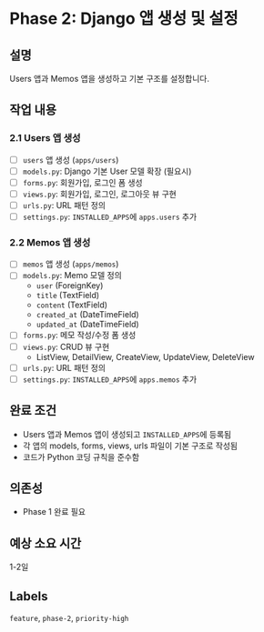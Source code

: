 # Phase 2: Django 앱 생성 및 설정

## 설명
Users 앱과 Memos 앱을 생성하고 기본 구조를 설정합니다.

## 작업 내용

### 2.1 Users 앱 생성
- [ ] `users` 앱 생성 (`apps/users`)
- [ ] `models.py`: Django 기본 User 모델 확장 (필요시)
- [ ] `forms.py`: 회원가입, 로그인 폼 생성
- [ ] `views.py`: 회원가입, 로그인, 로그아웃 뷰 구현
- [ ] `urls.py`: URL 패턴 정의
- [ ] `settings.py`: `INSTALLED_APPS`에 `apps.users` 추가

### 2.2 Memos 앱 생성
- [ ] `memos` 앱 생성 (`apps/memos`)
- [ ] `models.py`: Memo 모델 정의
  - `user` (ForeignKey)
  - `title` (TextField)
  - `content` (TextField)
  - `created_at` (DateTimeField)
  - `updated_at` (DateTimeField)
- [ ] `forms.py`: 메모 작성/수정 폼 생성
- [ ] `views.py`: CRUD 뷰 구현
  - ListView, DetailView, CreateView, UpdateView, DeleteView
- [ ] `urls.py`: URL 패턴 정의
- [ ] `settings.py`: `INSTALLED_APPS`에 `apps.memos` 추가

## 완료 조건
- Users 앱과 Memos 앱이 생성되고 `INSTALLED_APPS`에 등록됨
- 각 앱의 models, forms, views, urls 파일이 기본 구조로 작성됨
- 코드가 Python 코딩 규칙을 준수함

## 의존성
- Phase 1 완료 필요

## 예상 소요 시간
1-2일

## Labels
`feature`, `phase-2`, `priority-high`
